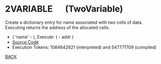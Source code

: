 # 2VARIABLE &emsp; (TwoVariable)
Create a dictionary entry for name associated with two cells of data. Executing <name> returns the address of the allocated cells.
* ( 'name' - ), Execute: ( - addr )
* [Source Code](../words/double/TwoVariable.cs)
* Execution Tokens: 1084642621 (interpreted) and 547771709 (compiled)


[BACK](builtins.md#TwoVariable)
